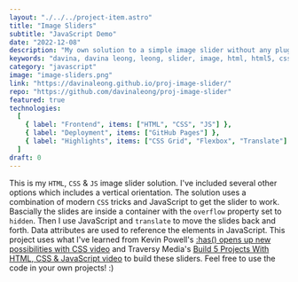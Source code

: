 ```yaml
---
layout: "./../../project-item.astro"
title: "Image Sliders"
subtitle: "JavaScript Demo"
date: "2022-12-08"
description: "My own solution to a simple image slider without any plugins."
keywords: "davina, davina leong, leong, slider, image, html, html5, css, css3, javascript, js, vanilla javascript, css grid, flex, flexbox"
category: "javascript"
image: "image-sliders.png"
link: "https://davinaleong.github.io/proj-image-slider/"
repo: "https://github.com/davinaleong/proj-image-slider"
featured: true
technologies:
  [
    { label: "Frontend", items: ["HTML", "CSS", "JS"] },
    { label: "Deployment", items: ["GitHub Pages"] },
    { label: "Highlights", items: ["CSS Grid", "Flexbox", "Translate"] },
  ]
draft: 0
---
```


This is my `HTML`, `CSS` & `JS` image slider solution. I've included several other options which includes a vertical orientation. The solution uses a combination of modern `CSS` tricks and JavaScript to get the slider to work. Bascially the slides are inside a container with the `overflow` property set to `hidden`. Then I use JavaScript and `translate` to move the slides back and forth. Data attributes are used to reference the elements in JavaScript. This project uses what I've learned from Kevin Powell's [:has() opens up new possibilities with CSS video](https://www.youtube.com/watch?v=jJcO-IZJalQ) and Traversy Media's [Build 5 Projects With HTML, CSS & JavaScript video](https://www.youtube.com/watch?v=JkeyKeK3V24) to build these sliders. Feel free to use the code in your own projects! :)
